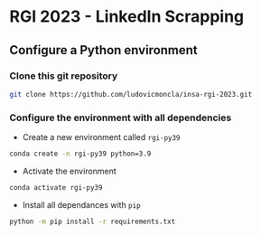 # RGI 2023 - LinkedIn Scrapping





## Configure a Python environment

### Clone this git repository

```bash
git clone https://github.com/ludovicmoncla/insa-rgi-2023.git
```


### Configure the environment with all dependencies

* Create a new environment called `rgi-py39`

```bash
conda create -n rgi-py39 python=3.9
```

* Activate the environment

```bash
conda activate rgi-py39
```

* Install all dependances with `pip`

```bash
python -m pip install -r requirements.txt
```
